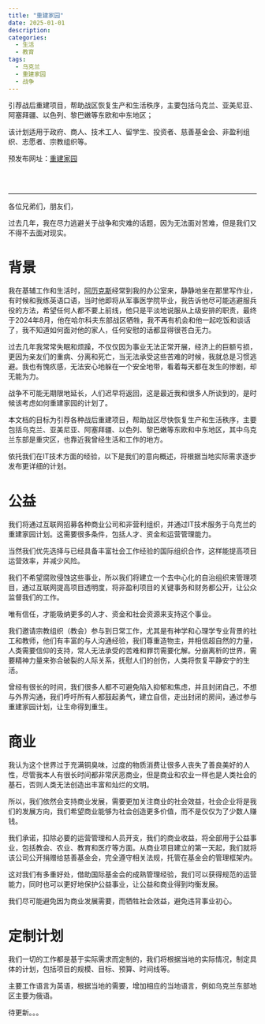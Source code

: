```yaml
---
title: "重建家园"
date: 2025-01-01
description:
categories:
  - 生活
  - 教育
tags:
  - 乌克兰
  - 重建家园
  - 战争
---
```



引荐战后重建项目，帮助战区恢复生产和生活秩序，主要包括乌克兰、亚美尼亚、阿塞拜疆、以色列、黎巴嫩等东欧和中东地区；

该计划适用于政府、商人、技术工人、留学生、投资者、慈善基金会、非盈利组织、志愿者、宗教组织等。

预发布网址：[重建家园](https://rebuild.coolshell.in/zh)

<br><br>

---

各位兄弟们，朋友们，

过去几年，我在尽力逃避关于战争和灾难的话题，因为无法面对苦难，但是我们又不得不去面对现实。


# 背景

我在基辅工作和生活时，[阿历克斯](https://petition.president.gov.ua/petition/244042)经常到我的办公室来，静静地坐在那里写作业，有时候和我练英语口语，当时他即将从军事医学院毕业，我告诉他尽可能逃避服兵役的方法，希望任何人都不要上前线，他只是平淡地说服从上级安排的职责，最终于2024年8月，他在哈尔科夫东部战区牺牲，我不再有机会和他一起吃饭和谈话了，我不知道如何面对他的家人，任何安慰的话都显得很苍白无力。

过去几年我常常失眠和烦躁，不仅仅因为事业无法正常开展，经济上的巨额亏损，更因为亲友们的重病、分离和死亡，当无法承受这些苦难的时候，我就总是习惯逃避。我也有愧疚感，无法安心地躲在一个安全地带，看着每天都在发生的惨剧，却无能为力。

战争不可能无期限地延长，人们迟早将返回，这是最近我和很多人所谈到的，是时候该考虑如何重建家园的计划了。

本文档的目标为引荐各种战后重建项目，帮助战区尽快恢复生产和生活秩序，主要包括乌克兰、亚美尼亚、阿塞拜疆、以色列、黎巴嫩等东欧和中东地区，其中乌克兰东部是重灾区，也靠近我曾经生活和工作的地方。

依托我们在IT技术方面的经验，以下是我们的意向概述，将根据当地实际需求逐步发布更详细的计划。

# 公益

我们将通过互联网招募各种商业公司和非营利组织，并通过IT技术服务于乌克兰的重建家园计划。这需要很多条件，包括人才、资金和运营管理能力。

当然我们优先选择与已经具备丰富社会工作经验的国际组织合作，这样能提高项目运营效率，并减少风险。

我们不希望腐败侵蚀这些事业，所以我们将建立一个去中心化的自治组织来管理项目，通过互联网提高项目透明度，将非盈利项目的关键事务和财务都公开，让公众监督我们的工作。

唯有信任，才能吸纳更多的人才、资金和社会资源来支持这个事业。

我们邀请宗教组织（教会）参与到日常工作，尤其是有神学和心理学专业背景的社工和教师，他们有丰富的与人沟通经验，我们尊重造物主，并相信超自然的力量，人类需要信仰的支持，常人无法承受的苦难和罪罚需要化解。分崩离析的世界，需要精神力量来弥合破裂的人际关系，抚慰人们的创伤，人类将恢复平静安宁的生活。

曾经有很长的时间，我们很多人都不可避免陷入抑郁和焦虑，并且封闭自己，不想与外界沟通，我们呼吁所有人都鼓起勇气，建立自信，走出封闭的房间，通过参与重建家园计划，让生命得到重生。

# 商业

我认为这个世界过于充满铜臭味，过度的物质消费让很多人丧失了善良美好的人性，尽管我本人有很长时间都非常厌恶商业，但是商业和农业一样也是人类社会的基石，否则人类无法创造出丰富和灿烂的文明。

所以，我们依然会支持商业发展，需要更加关注商业的社会效益，社会企业将是我们的发展方向，我们希望商业能够为社会创造更多价值，而不是仅仅为了少数人赚钱。

我们承诺，扣除必要的运营管理和人员开支，我们的商业收益，将全部用于公益事业，包括教会、农业、教育和医疗等方面。从商业项目建立的第一天起，我们就将该公司公开捐赠给慈善基金会，完全遵守相关法规，托管在基金会的管理框架内。

这对我们有多重好处，借助国际基金会的成熟管理经验，我们可以获得规范的运营能力，同时也可以更好地保护公益事业，让公益和商业得到均衡发展。

我们尽可能避免因为商业发展需要，而牺牲社会效益，避免违背事业初心。


# 定制计划

我们一切的工作都是基于实际需求而定制的，我们将根据当地的实际情况，制定具体的计划，包括项目的规模、目标、预算、时间线等。

主要工作语言为英语，根据当地的需要，增加相应的当地语言，例如乌克兰东部地区主要为俄语。

待更新。。。



